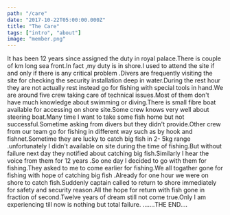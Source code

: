 ```yaml
---
path: "/care"
date: "2017-10-22T05:00:00.000Z"
title: "The Care"
tags: ["intro", "about"]
image: "member.png"
---
```


It has been  12 years since assigned the duty in royal palace.There is couple of km long sea front.In fact ,my duty is in shore.I used to attend the site if and only if  there is any critical problem .Divers are frequently visiting the site for checking the security installation deep in  water.During the rest hour they are not actually rest instead go for fishing with special tools in hand.We are around five crew taking care of technical issues.Most of them don't have much knowledge about swimming or diving.There is small fibre boat available for accessing on shore site.Some crew knows very well about steering boat.Many time  I want to take some fish home but not successful.Sometime asking from divers but they didn't provide.Other crew from our team go for fishing in different way such as by hook  and fishnet.Sometime they are lucky to catch big fish in 2- 5kg range .unfortunately I didn't available on site during the time of fishing.But without failure  next day they notified about catching big fish.Similarly I hear the voice from them for 12 years .So one day I decided to go with them for fishing.They asked to me to come earlier for fishing.We all togather gone for fishing with hope of catching big fish .Already for  one hour we were on shore to catch fish.Suddenly captain called to return to shore immediately for safety and security reason.All the hope for return with fish gone in fraction of second.Twelve years of dream still not come true.Only I am experiencing till now is nothing but  total failure.
    .......THE END....
